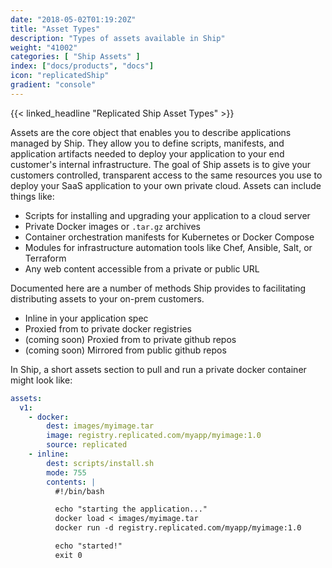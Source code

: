 ```yaml
---
date: "2018-05-02T01:19:20Z"
title: "Asset Types"
description: "Types of assets available in Ship"
weight: "41002"
categories: [ "Ship Assets" ]
index: ["docs/products", "docs"]
icon: "replicatedShip"
gradient: "console"
---
```


{{< linked_headline "Replicated Ship Asset Types" >}}

Assets are the core object that enables you to describe applications managed by Ship. They allow you to define scripts, manifests, and application artifacts needed to deploy your application to your end customer's internal infrastructure. The goal of Ship assets is to give your customers controlled, transparent access to the same resources you use to deploy your SaaS application to your own private cloud. Assets can include things like:

- Scripts for installing and upgrading your application to a cloud server
- Private Docker images or `.tar.gz` archives
- Container orchestration manifests for Kubernetes or Docker Compose
- Modules for infrastructure automation tools like Chef, Ansible, Salt, or Terraform
- Any web content accessible from a private or public URL

Documented here are a number of methods Ship provides to facilitating distributing assets to your on-prem customers.

- Inline in your application spec
- Proxied from to private docker registries
- (coming soon) Proxied from to private github repos
- (coming soon) Mirrored from public github repos

In Ship, a short assets section to pull and run a private docker container might look like:

```yaml
assets:
  v1:
    - docker:
        dest: images/myimage.tar
        image: registry.replicated.com/myapp/myimage:1.0
        source: replicated
    - inline:
        dest: scripts/install.sh
        mode: 755
        contents: |
          #!/bin/bash

          echo "starting the application..."
          docker load < images/myimage.tar
          docker run -d registry.replicated.com/myapp/myimage:1.0

          echo "started!"
          exit 0
```
